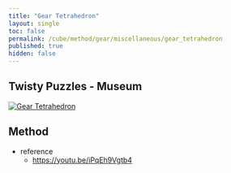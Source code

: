 ```yaml
---
title: "Gear Tetrahedron"
layout: single
toc: false
permalink: /cube/method/gear/miscellaneous/gear_tetrahedron
published: true
hidden: false
---
```


<head>
  <base target="_blank">
</head>



## Twisty Puzzles - Museum

<a href="https://twistypuzzles.com/app/museum/museum_showitem.php?pkey=3466">
  <img alt="Gear Tetrahedron" src="https://twistypuzzles.com/museum/large/03466-01.jpg">
</a>



## Method

- reference
  - <https://youtu.be/iPqEh9Vgtb4>
